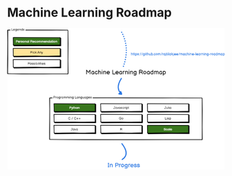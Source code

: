 # Machine Learning Roadmap

![Machine Learning Roadmap](https://github.com/rajtilakjee/machine-learning-roadmap/blob/main/assets/machine-learning-roadmap.png)
